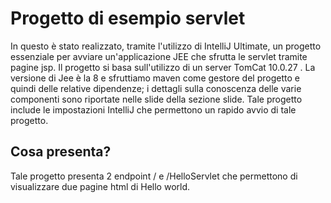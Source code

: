 # Progetto di esempio servlet

In questo è stato realizzato, tramite l'utilizzo di IntelliJ Ultimate, un progetto essenziale per avviare un'applicazione JEE che sfrutta le servlet tramite pagine jsp.
Il progetto si basa sull'utilizzo di un server TomCat 10.0.27 .
La versione di Jee è la 8 e sfruttiamo maven come gestore del progetto e quindi delle relative dipendenze; i dettagli sulla conoscenza delle varie componenti sono riportate nelle slide della sezione slide.
Tale progetto include le impostazioni IntelliJ che permettono un rapido avvio di tale progetto.

## Cosa presenta?
Tale progetto presenta 2 endpoint / e /HelloServlet  che permettono di visualizzare due pagine html di Hello world.